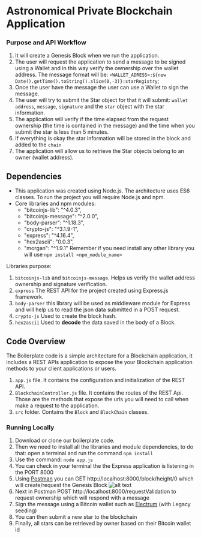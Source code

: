 # Astronomical Private Blockchain Application


### Purpose and API Workflow

1. It will create a Genesis Block when we run the application.
2. The user will request the application to send a message to be signed using a Wallet and in this way verify the ownership over the wallet address. The message format will be: `<WALLET_ADRESS>:${new Date().getTime().toString().slice(0,-3)}:starRegistry`;
3. Once the user have the message the user can use a Wallet to sign the message.
4. The user will try to submit the Star object for that it will submit: `wallet address`, `message`, `signature` and the `star` object with the star information.
5. The application will verify if the time elapsed from the request ownership (the time is contained in the message) and the time when you submit the star is less than 5 minutes.
6. If everything is okay the star information will be stored in the block and added to the `chain`
7. The application will allow us to retrieve the Star objects belong to an owner (wallet address). 


## Dependencies

- This application was created using Node.js. The architecture uses ES6 classes. To run the project you will require Node.js and npm.
- Core libraries and npm modules:
    - "bitcoinjs-lib": "^4.0.3",
    - "bitcoinjs-message": "^2.0.0",
    - "body-parser": "^1.18.3",
    - "crypto-js": "^3.1.9-1",
    - "express": "^4.16.4",
    - "hex2ascii": "0.0.3",
    - "morgan": "^1.9.1"
    Remember if you need install any other library you will use `npm install <npm_module_name>`

Libraries purpose:

1. `bitcoinjs-lib` and `bitcoinjs-message`. Helps us verify the wallet address ownership and signature verification.
2. `express` The REST API for the project created using Express.js framework.
3. `body-parser` this library will be used as middleware module for Express and will help us to read the json data submitted in a POST request.
4. `crypto-js` Used to create the block hash.
5. `hex2ascii` Used to **decode** the data saved in the body of a Block.

## Code Overview

The Boilerplate code is a simple architecture for a Blockchain application, it includes a REST APIs application to expose the your Blockchain application methods to your client applications or users.

1. `app.js` file. It contains the configuration and initialization of the REST API.
2. `BlockchainController.js` file. It contains the routes of the REST Api. Those are the methods that expose the urls you will need to call when make a request to the application.
3. `src` folder. Contains the `Block` and `BlockChain` classes.

### Running Locally

1. Download or clone our boilerplate code.
2. Then we need to install all the libraries and module dependencies, to do that: open a terminal and run the command `npm install`
3. Use the command: `node app.js`
4. You can check in your terminal the the Express application is listening in the PORT 8000
5. Using [Postman](https://www.postman.com/) you can GET http://localhost:8000/block/height/0 which will create/request the Genesis Block
![alt text](https://github.com/WolfeTyler/astronomical-private-blockchain/images/PostmanGenesisBlock.png "Postman Genesis Block")
6. Next in Postman POST http://localhost:8000/requestValidation to request ownership which will respond with a message
8. Sign the message using a Bitcoin wallet such as [Electrum](https://electrum.org/#home) (with Legacy seeding)
9. You can then submit a new star to the blockchain
10. Finally, all stars can be retrieved by owner based on their Bitcoin wallet id
